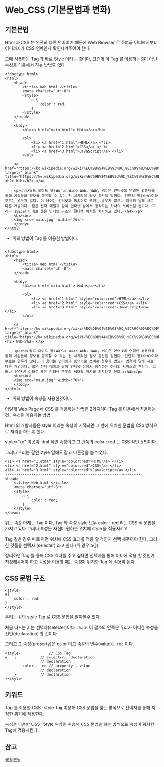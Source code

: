 # Web_CSS (기본문법과 변화)

## 기본문법

Html 과 CSS 는 완전히 다른 언어이기 때문에 Web Browser 로 하여금 어디에서부터 어디까지가 CSS 언어인지 확인시켜주어야 한다.

그때 사용하는 Tag 가 바로 Style 이라는 것이다, 그런데 이 Tag 를 이용하는것이 아닌 속성을 이용해서 하는 방법도 있다.

```
<!doctype html>
<html>
	<head>
		<title> Web html </title>
		<mata charset="utf-8">
		<style>
			a {
				color : red;
			}
		</style>
	</head>

	<body>
		<h1><a href="main.html"> Main</a></h1>

		<ol>
			<li> <a href="1.html">HTML</a> </li>
			<li> <a href="2.html">CSS</a> </li>
			<li> <a href="3.html">JavaScript</a> </li>
		</ol>

    <a href="https://ko.wikipedia.org/wiki/%EC%9B%94%EB%93%9C_%EC%99%80%EC%9D%B4%EB%93%9C_%EC%9B%B9" target="_blank" title="https://ko.wikipedia.org/wiki/%EC%9B%94%EB%93%9C_%EC%99%80%EC%9D%B4%EB%93%9C_%EC%9B%B9"> <h2> Web</h2> </a>

    <p><h4>월드 와이드 웹(World Wide Web, WWW, W3)은 인터넷에 연결된 컴퓨터를 통해 사람들이 정보를 공유할 수 있는 전 세계적인 정보 공간을 말한다. 간단히 웹(Web)이라 부르는 경우가 많다. 이 용어는 인터넷과 동의어로 쓰이는 경우가 많으나 엄격히 말해 서로 다른 개념이다. 웹은 전자 메일과 같이 인터넷 상에서 동작하는 하나의 서비스일 뿐이다. 그러나 1993년 이래로 웹은 인터넷 구조의 절대적 위치를 차지하고 있다.</h4></p>
    <br><br>
    <img src="main.jpg" width="70%">
	</body>
</html>

```
* 위의 방법이 Tag 를 이용한 방법이다.

```

<!doctype html>
<html>
	<head>
		<title> Web html </title>
		<mata charset="utf-8">
	</head>

	<body>
		<h1><a href="main.html"> Main</a></h1>

		<ol>
			<li> <a href="1.html" style="color:red">HTML</a> </li>
			<li> <a href="2.html" style="color:red">CSS</a> </li>
			<li> <a href="3.html" style="color:red">JavaScript</a> </li>
		</ol>

    <a href="https://ko.wikipedia.org/wiki/%EC%9B%94%EB%93%9C_%EC%99%80%EC%9D%B4%EB%93%9C_%EC%9B%B9" target="_blank" title="https://ko.wikipedia.org/wiki/%EC%9B%94%EB%93%9C_%EC%99%80%EC%9D%B4%EB%93%9C_%EC%9B%B9"> <h2> Web</h2> </a>

    <p><h4>월드 와이드 웹(World Wide Web, WWW, W3)은 인터넷에 연결된 컴퓨터를 통해 사람들이 정보를 공유할 수 있는 전 세계적인 정보 공간을 말한다. 간단히 웹(Web)이라 부르는 경우가 많다. 이 용어는 인터넷과 동의어로 쓰이는 경우가 많으나 엄격히 말해 서로 다른 개념이다. 웹은 전자 메일과 같이 인터넷 상에서 동작하는 하나의 서비스일 뿐이다. 그러나 1993년 이래로 웹은 인터넷 구조의 절대적 위치를 차지하고 있다.</h4></p>
    <br><br>
    <img src="main.jpg" width="70%">
	</body>
</html>

```
* 위의 방법이 속성을 사용한것이다.

이렇게 Web Page 에 CSS 를 적용하는 방법은 2가지이다 Tag 를 이용해서 적용하는것 , 속성을 이용하는 방법

Html 의 개발자들은 style 이라는 속성이 시작되면 그 안에 위치한 문법을 CSS 방식으로 처리를 하도록 했다.

style="xx" 이곳이 html 적인 속성이고 그 안쪽의 color : red 는 CSS 적인 문법이다.

그러나 우리는 같인 style 임에도 같고 다른점을 볼수 있다.

```
<li> <a href="1.html" style="color:red">HTML</a> </li>
<li> <a href="2.html" style="color:red">CSS</a> </li>
<li> <a href="3.html" style="color:red">JavaScript</a> </li>
--------------------------------------------------------------
<head>
	<title> Web html </title>
	<mata charset="utf-8">
	<style>
		a {
			color : red;
		}
	</style>
</head>
```

위는 속성 아래는 Tag 이다, Tag 와 속성 style 모두 color : red 라는 CSS 적 문법을 가지고 있다 그러나 속성은 자신이 원하는 위치에 style 을 적용시키고

Tag 같은 경우 따로 어떤 위치에 CSS 효과를 적용 할 것인지 선택 해주어야 한다, 그러한 것들을 선택자 (selecter) 라고 한다 (위 경우 a{}).

정리하면 Tag 를 통해 CSS 효과를 주고 싶다면 선택자를 통해 어디에 적용 할 것인가 지정해주어야 하고 속성을 이용할 때는 속성이 위치한 Tag 에 적용이 된다.

## CSS 문법 구조
```
<style>
a{
	color : red
}
</style>
```
우리는 위의 style Tag 로 CSS 문법을 알아볼수 있다.

처음 나오는 a 는 선택자(selecter)이다 그리고 이 괄호의 안쪽은 우리가 어떠한 속성을 선언(declaration) 할 것이다

그리고 그 속성(property)은 color 이고 속성의 변수(value)는 red 이다.

```
<style> 			// CSS Tag
a	{			// selecter,  declaration
				// declaration
		color : red	// property , value
				// declaration
	}			// declaration
</style>

``` 

## 키워드

Tag 를 이용한 CSS : style Tag 이용해 CSS 문법을 읽는 방식으로 선택자를 통해 지정한 위치에 적용한다.

속성을 이용한 CSS : Style 속성을 이용해 CSS 문법을 읽는 방식으로 속성이 위치한 Tag에 적용시킨다.

## 참고
[생활코딩](https://opentutorials.org/course/3086/18318)  

